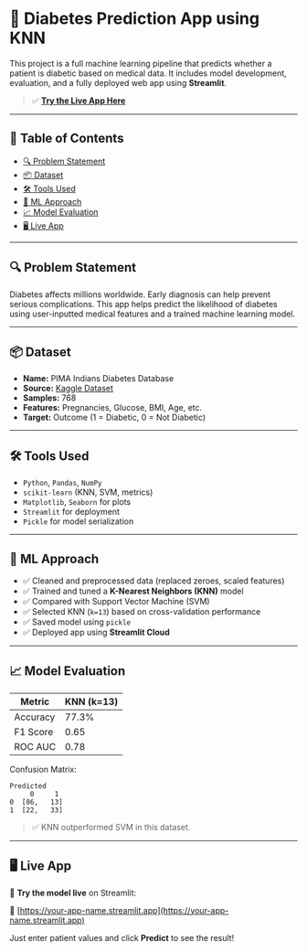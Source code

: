 # 🧪 Diabetes Prediction App using KNN

This project is a full machine learning pipeline that predicts whether a patient is diabetic based on medical data. It includes model development, evaluation, and a fully deployed web app using **Streamlit**.

> ✅ **[Try the Live App Here](https://your-app-name.streamlit.app)**

---

## 📌 Table of Contents

* [🔍 Problem Statement](#-problem-statement)
* [📦 Dataset](#-dataset)
* [🛠️ Tools Used](#-tools-used)
* [🧠 ML Approach](#-ml-approach)
* [📈 Model Evaluation](#-model-evaluation)
* [🖥️ Live App](#-live-app)

---

## 🔍 Problem Statement

Diabetes affects millions worldwide. Early diagnosis can help prevent serious complications. This app helps predict the likelihood of diabetes using user-inputted medical features and a trained machine learning model.

---

## 📦 Dataset

* **Name:** PIMA Indians Diabetes Database
* **Source:** [Kaggle Dataset](https://www.kaggle.com/datasets/uciml/pima-indians-diabetes-database)
* **Samples:** 768
* **Features:** Pregnancies, Glucose, BMI, Age, etc.
* **Target:** Outcome (1 = Diabetic, 0 = Not Diabetic)

---

## 🛠️ Tools Used

* `Python`, `Pandas`, `NumPy`
* `scikit-learn` (KNN, SVM, metrics)
* `Matplotlib`, `Seaborn` for plots
* `Streamlit` for deployment
* `Pickle` for model serialization

---

## 🧠 ML Approach

* ✅ Cleaned and preprocessed data (replaced zeroes, scaled features)
* ✅ Trained and tuned a **K-Nearest Neighbors (KNN)** model
* ✅ Compared with Support Vector Machine (SVM)
* ✅ Selected KNN (`k=13`) based on cross-validation performance
* ✅ Saved model using `pickle`
* ✅ Deployed app using **Streamlit Cloud**

---

## 📈 Model Evaluation

| Metric   | KNN (k=13) |
| -------- | ---------- |
| Accuracy | 77.3%      |
| F1 Score | 0.65       |
| ROC AUC  | 0.78       |

Confusion Matrix:

```
Predicted
     0     1
0  [86,   13]
1  [22,   33]
```

> ✅ KNN outperformed SVM in this dataset.

---

## 🖥️ Live App

🎯 **Try the model live** on Streamlit:

🔗 [https://your-app-name.streamlit.app](https://your-app-name.streamlit.app)

Just enter patient values and click **Predict** to see the result!
